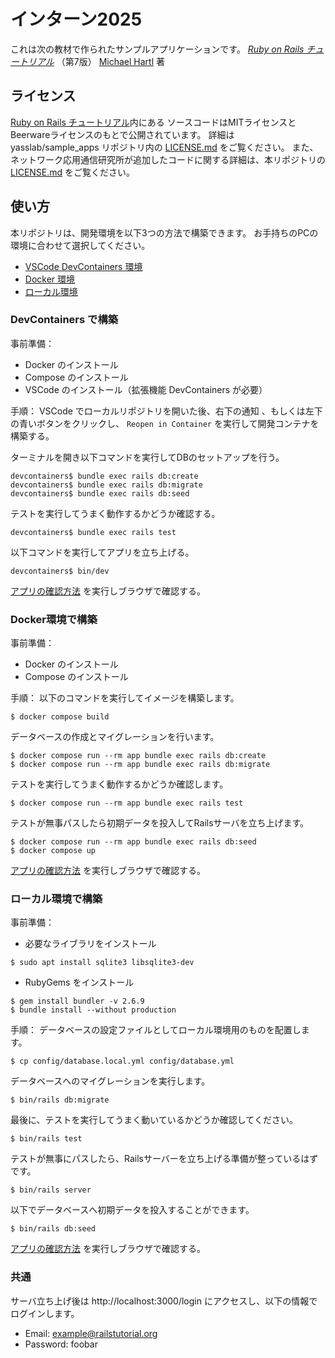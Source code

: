 # インターン2025

これは次の教材で作られたサンプルアプリケーションです。
[*Ruby on Rails チュートリアル*](https://railstutorial.jp/)
（第7版）
[Michael Hartl](https://www.michaelhartl.com/) 著

## ライセンス

[Ruby on Rails チュートリアル](https://railstutorial.jp/)内にある
ソースコードはMITライセンスとBeerwareライセンスのもとで公開されています。
詳細は yasslab/sample_apps リポジトリ内の [LICENSE.md](https://github.com/yasslab/sample_apps/blob/main/LICENSE.md) をご覧ください。
また、ネットワーク応用通信研究所が追加したコードに関する詳細は、本リポジトリの [LICENSE.md](LICENSE.md) をご覧ください。

## 使い方
本リポジトリは、開発環境を以下3つの方法で構築できます。
お手持ちのPCの環境に合わせて選択してください。
- [VSCode DevContainers 環境](#devcontainers-で構築)
- [Docker 環境](#docker環境で構築)
- [ローカル環境](#ローカル環境で構築)

### DevContainers で構築
事前準備：
- Docker のインストール
- Compose のインストール
- VSCode のインストール（拡張機能 DevContainers が必要）

手順：
VSCode でローカルリポジトリを開いた後、右下の通知 、もしくは左下の青いボタンをクリックし、 `Reopen in Container` を実行して開発コンテナを構築する。

ターミナルを開き以下コマンドを実行してDBのセットアップを行う。

```
devcontainers$ bundle exec rails db:create
devcontainers$ bundle exec rails db:migrate
devcontainers$ bundle exec rails db:seed
```

テストを実行してうまく動作するかどうか確認する。

```
devcontainers$ bundle exec rails test
```

以下コマンドを実行してアプリを立ち上げる。

```
devcontainers$ bin/dev
```

[アプリの確認方法](#共通) を実行しブラウザで確認する。


### Docker環境で構築
事前準備：
- Docker のインストール
- Compose のインストール

手順：
以下のコマンドを実行してイメージを構築します。

```
$ docker compose build
```

データベースの作成とマイグレーションを行います。

```
$ docker compose run --rm app bundle exec rails db:create
$ docker compose run --rm app bundle exec rails db:migrate
```

テストを実行してうまく動作するかどうか確認します。

```
$ docker compose run --rm app bundle exec rails test
```

テストが無事パスしたら初期データを投入してRailsサーバを立ち上げます。

```
$ docker compose run --rm app bundle exec rails db:seed
$ docker compose up
```

[アプリの確認方法](#共通) を実行しブラウザで確認する。

### ローカル環境で構築
事前準備：
- 必要なライブラリをインストール

```
$ sudo apt install sqlite3 libsqlite3-dev
```

- RubyGems をインストール

```
$ gem install bundler -v 2.6.9
$ bundle install --without production
```

手順：
データベースの設定ファイルとしてローカル環境用のものを配置します。

```
$ cp config/database.local.yml config/database.yml
```

データベースへのマイグレーションを実行します。

```
$ bin/rails db:migrate
```

最後に、テストを実行してうまく動いているかどうか確認してください。

```
$ bin/rails test
```

テストが無事にパスしたら、Railsサーバーを立ち上げる準備が整っているはずです。

```
$ bin/rails server
```

以下でデータベースへ初期データを投入することができます。

```
$ bin/rails db:seed
```

[アプリの確認方法](#共通) を実行しブラウザで確認する。

### 共通

サーバ立ち上げ後は http://localhost:3000/login にアクセスし、以下の情報でログインします。

- Email: example@railstutorial.org
- Password: foobar
